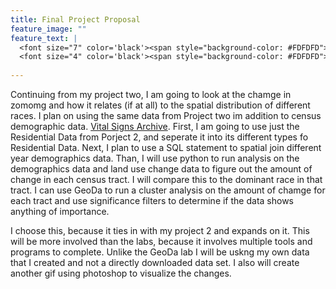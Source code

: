 ```yaml
---
title: Final Project Proposal
feature_image: ""
feature_text: |
  <font size="7" color='black'><span style="background-color: #FDFDFD"> </span></font><br>
  <font size="4" color='black'><span style="background-color: #FDFDFD"> </span></font>
  
---
```


Continuing from my project two, I am going to look at the chamge in zomomg and how it relates (if at all) to the spatial distribution of different races.  I plan on using the same data from Project two im addition to census demographic data.  [Vital Signs Archive](https://bniajfi.org/vital_signs/archives/).  First, I am going to use just the Residential Data from Porject 2, and seperate it into its different types fo Residential Data.  Next, I plan to use a SQL statement to spatial join different year demographics data.  Than, I will use python to run analysis on the demographics data and land use change data to figure out the amount of change in each census tract.  I will compare this to the dominant race in that tract. I can use GeoDa to run a cluster analysis on the amount of chamge for each tract and use significance filters to determine if the data shows anything of importance. 

I choose this, because it ties in with my project 2 and expands on it.  This will be more involved than the labs, because it involves multiple tools and programs to complete.  Unlike the GeoDa lab I will be uskng my own data that I created and not a directly downloaded data set.  I also will create another gif using photoshop to visualize the changes.




